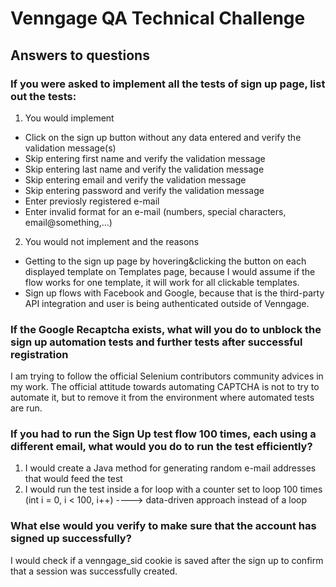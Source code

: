 # Venngage QA Technical Challenge
## Answers to questions

### If you were asked to implement all the tests of sign up page, list out the tests:
1. You would implement
- Click on the sign up button without any data entered and verify the validation message(s)
- Skip entering first name and verify the validation message
- Skip entering last name and verify the validation message
- Skip entering email and verify the validation message
- Skip entering password and verify the validation message
- Enter previosly registered e-mail
- Enter invalid format for an e-mail (numbers, special characters, email@something,...)
2. You would not implement and the reasons
- Getting to the sign up page by hovering&clicking the button on each displayed template on Templates page, because I would assume if the flow works for one template, it will work for all clickable templates.
- Sign up flows with Facebook and Google, because that is the third-party API integration and user is being authenticated outside of Venngage.


### If the Google Recaptcha exists, what will you do to unblock the sign up automation tests and further tests after successful registration
I am trying to follow the official Selenium contributors community advices in my work. The official attitude towards automating CAPTCHA is not to try to automate it, but to remove it from the environment where automated tests are run.

### If you had to run the Sign Up test flow 100 times, each using a different email, what would you do to run the test efficiently?
1. I would create a Java method for generating random e-mail addresses that would feed the test
2. I would run the test inside a for loop with a counter set to loop 100 times (int i = 0, i < 100, i++) ----> data-driven approach instead of a loop

### What else would you verify to make sure that the account has signed up successfully?
I would check if a venngage_sid cookie is saved after the sign up to confirm that a session was successfully created.
